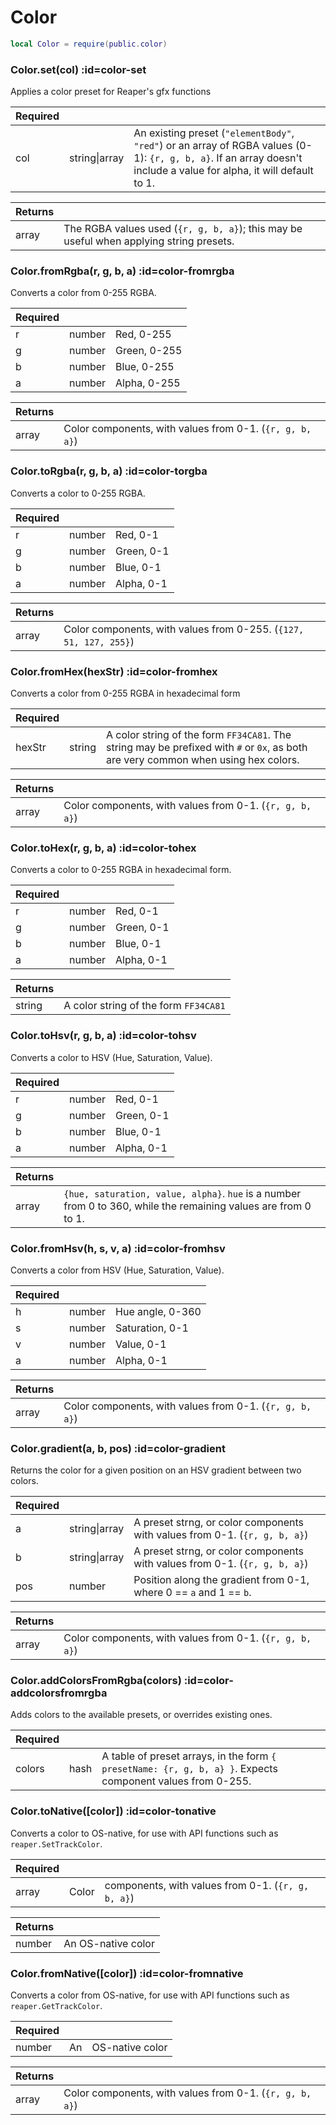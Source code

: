 # Color
```lua
local Color = require(public.color)
```

<section class="segment">

### Color.set(col) :id=color-set

Applies a color preset for Reaper's gfx functions

| **Required** | []() | []() |
| --- | --- | --- |
| col | string&#124;array | An existing preset (`"elementBody"`, `"red"`) or an array of RGBA values (0-1): `{r, g, b, a}`. If an array doesn't include a value for alpha, it will default to 1. |

| **Returns** | []() |
| --- | --- |
| array | The RGBA values used (`{r, g, b, a}`); this may be useful when applying string presets. |

</section>
<section class="segment">

### Color.fromRgba(r, g, b, a) :id=color-fromrgba

Converts a color from 0-255 RGBA.

| **Required** | []() | []() |
| --- | --- | --- |
| r | number | Red, 0-255 |
| g | number | Green, 0-255 |
| b | number | Blue, 0-255 |
| a | number | Alpha, 0-255 |

| **Returns** | []() |
| --- | --- |
| array | Color components, with values from 0-1. (`{r, g, b, a}`) |

</section>
<section class="segment">

### Color.toRgba(r, g, b, a) :id=color-torgba

Converts a color to 0-255 RGBA.

| **Required** | []() | []() |
| --- | --- | --- |
| r | number | Red, 0-1 |
| g | number | Green, 0-1 |
| b | number | Blue, 0-1 |
| a | number | Alpha, 0-1 |

| **Returns** | []() |
| --- | --- |
| array | Color components, with values from 0-255. (`{127, 51, 127, 255}`) |

</section>
<section class="segment">

### Color.fromHex(hexStr) :id=color-fromhex

Converts a color from 0-255 RGBA in hexadecimal form

| **Required** | []() | []() |
| --- | --- | --- |
| hexStr | string | A color string of the form `FF34CA81`. The string may be prefixed with `#` or `0x`, as both are very common when using hex colors. |

| **Returns** | []() |
| --- | --- |
| array | Color components, with values from 0-1. (`{r, g, b, a}`) |

</section>
<section class="segment">

### Color.toHex(r, g, b, a) :id=color-tohex

Converts a color to 0-255 RGBA in hexadecimal form.

| **Required** | []() | []() |
| --- | --- | --- |
| r | number | Red, 0-1 |
| g | number | Green, 0-1 |
| b | number | Blue, 0-1 |
| a | number | Alpha, 0-1 |

| **Returns** | []() |
| --- | --- |
| string | A color string of the form `FF34CA81` |

</section>
<section class="segment">

### Color.toHsv(r, g, b, a) :id=color-tohsv

Converts a color to HSV (Hue, Saturation, Value).

| **Required** | []() | []() |
| --- | --- | --- |
| r | number | Red, 0-1 |
| g | number | Green, 0-1 |
| b | number | Blue, 0-1 |
| a | number | Alpha, 0-1 |

| **Returns** | []() |
| --- | --- |
| array | `{hue, saturation, value, alpha}`. `hue` is a number from 0 to 360, while the remaining values are from 0 to 1. |

</section>
<section class="segment">

### Color.fromHsv(h, s, v, a) :id=color-fromhsv

Converts a color from HSV (Hue, Saturation, Value).

| **Required** | []() | []() |
| --- | --- | --- |
| h | number | Hue angle, 0-360 |
| s | number | Saturation, 0-1 |
| v | number | Value, 0-1 |
| a | number | Alpha, 0-1 |

| **Returns** | []() |
| --- | --- |
| array | Color components, with values from 0-1. (`{r, g, b, a}`) |

</section>
<section class="segment">

### Color.gradient(a, b, pos) :id=color-gradient

Returns the color for a given position on an HSV gradient between two colors.

| **Required** | []() | []() |
| --- | --- | --- |
| a | string&#124;array | A preset strng, or color components with values from 0-1. (`{r, g, b, a}`) |
| b | string&#124;array | A preset strng, or color components with values from 0-1. (`{r, g, b, a}`) |
| pos | number | Position along the gradient from 0-1, where 0 == `a` and 1 == `b`. |

| **Returns** | []() |
| --- | --- |
| array | Color components, with values from 0-1. (`{r, g, b, a}`) |

</section>
<section class="segment">

### Color.addColorsFromRgba(colors) :id=color-addcolorsfromrgba

Adds colors to the available presets, or overrides existing ones.

| **Required** | []() | []() |
| --- | --- | --- |
| colors | hash | A table of preset arrays, in the form `{ presetName: {r, g, b, a} }`. Expects component values from 0-255. |

</section>
<section class="segment">

### Color.toNative([color]) :id=color-tonative

Converts a color to OS-native, for use with API functions such as `reaper.SetTrackColor`.

| **Required** | []() | []() |
| --- | --- | --- |
| array | Color | components, with values from 0-1. (`{r, g, b, a}`) |

| **Returns** | []() |
| --- | --- |
| number | An OS-native color |

</section>
<section class="segment">

### Color.fromNative([color]) :id=color-fromnative

Converts a color from OS-native, for use with API functions such as ` reaper.GetTrackColor`.

| **Required** | []() | []() |
| --- | --- | --- |
| number | An | OS-native color |

| **Returns** | []() |
| --- | --- |
| array | Color components, with values from 0-1. (`{r, g, b, a}`) |

</section>
